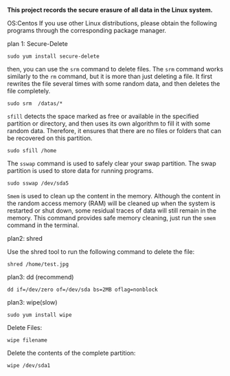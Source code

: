 **This project records the secure erasure of all data in the Linux system.**

OS:Centos
If you use other Linux distributions, please obtain the following programs through the corresponding package manager.



plan 1: Secure-Delete

```
sudo yum install secure-delete
```

then, you can use the `srm` command to delete files.
The `srm` command works similarly to the `rm` command, but it is more than just deleting a file. It first rewrites the file several times with some random data, and then deletes the file completely.

```
sudo srm  /datas/*
```

`sfill` detects the space marked as free or available in the specified partition or directory, and then uses its own algorithm to fill it with some random data. Therefore, it ensures that there are no files or folders that can be recovered on this partition.

```
sudo sfill /home
```

The `sswap` command is used to safely clear your swap partition. The swap partition is used to store data for running programs.

```
sudo sswap /dev/sda5
```

`Smem` is used to clean up the content in the memory. Although the content in the random access memory (RAM) will be cleaned up when the system is restarted or shut down, some residual traces of data will still remain in the memory. This command provides safe memory cleaning, just run the `smem` command in the terminal.






plan2: shred

Use the shred tool to run the following command to delete the file:
```
shred /home/test.jpg
```

plan3: dd (recommend)

```
dd if=/dev/zero of=/dev/sda bs=2MB oflag=nonblock
```

plan3: wipe(slow)

```
sudo yum install wipe
```

Delete Files:
```
wipe filename
```

Delete the contents of the complete partition:
```
wipe /dev/sda1
```



